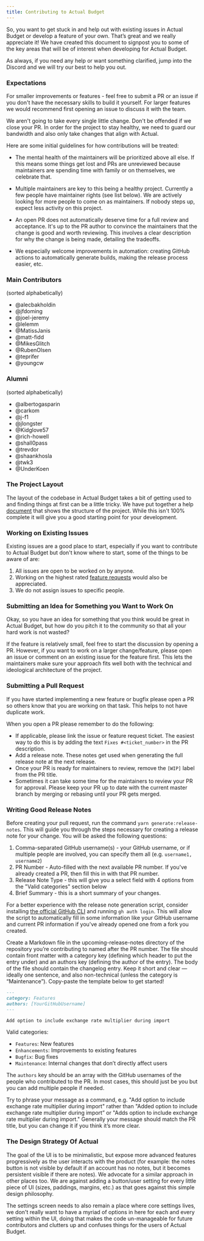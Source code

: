 ```yaml
---
title: Contributing to Actual Budget
---
```


So, you want to get stuck in and help out with existing issues in Actual Budget or develop a feature of your own. That’s great and we really appreciate it!
We have created this document to signpost you to some of the key areas that will be of interest when developing for Actual Budget.

As always, if you need any help or want something clarified, jump into the Discord and we will try our best to help you out.

### Expectations

For smaller improvements or features - feel free to submit a PR or an issue if you don't have the necessary skills to build it yourself. For larger features we would recommend first opening an issue to discuss it with the team.

We aren't going to take every single little change. Don't be offended if we close your PR. In order for the project to stay healthy, we need to guard our bandwidth and also only take changes that align with Actual.

Here are some initial guidelines for how contributions will be treated:

- The mental health of the maintainers will be prioritized above all else. If this means some things get lost and PRs are unreviewed because maintainers are spending time with family or on themselves, we celebrate that.

- Multiple maintainers are key to this being a healthy project. Currently a few people have maintainer rights (see list below). We are actively looking for more people to come on as maintainers. If nobody steps up, expect less activity on this project.

- An open PR does not automatically deserve time for a full review and acceptance. It's up to the PR author to convince the maintainers that the change is good and worth reviewing. This involves a clear description for why the change is being made, detailing the tradeoffs.

- We especially welcome improvements in automation: creating GitHub actions to automatically generate builds, making the release process easier, etc.

### Main Contributors

(sorted alphabetically)

- @alecbakholdin
- @jfdoming
- @joel-jeremy
- @lelemm
- @MatissJanis
- @matt-fidd
- @MikesGlitch
- @RubenOlsen
- @teprifer
- @youngcw

### Alumni

(sorted alphabetically)

- @albertogasparin
- @carkom
- @j-f1
- @jlongster
- @Kidglove57
- @rich-howell
- @shall0pass
- @trevdor
- @shaankhosla
- @twk3
- @UnderKoen

### The Project Layout

The layout of the codebase in Actual Budget takes a bit of getting used to and finding things at first can be a little tricky. We have put together a help [document](./project-details/index.md) that shows the structure of the project. While this isn't 100% complete it will give you a good starting point for your development.

### Working on Existing Issues

Existing issues are a good place to start, especially if you want to contribute to Actual Budget but don't know where to start, some of the things to be aware of are:

1. All issues are open to be worked on by anyone.
2. Working on the highest rated [feature requests](https://github.com/actualbudget/actual/issues?q=label%3A%22needs+votes%22+sort%3Areactions-%2B1-desc+) would also be appreciated.
3. We do not assign issues to specific people.

### Submitting an Idea for Something you Want to Work On

Okay, so you have an idea for something that you think would be great in Actual Budget, but how do you pitch it to the community so that all your hard work is not wasted?

If the feature is relatively small, feel free to start the discussion by opening a PR. However, if you want to work on a larger change/feature, please open an issue or comment on an existing issue for the feature first. This lets the maintainers make sure your approach fits well both with the technical and ideological architecture of the project.

### Submitting a Pull Request

If you have started implementing a new feature or bugfix please open a PR so others know that you are working on that task. This helps to not have duplicate work.

When you open a PR please remember to do the following:

- If applicable, please link the issue or feature request ticket. The easiest way to do this is by adding the text `Fixes #<ticket_number>` in the PR description.
- Add a release note. These notes get used when generating the full release note at the next release.
- Once your PR is ready for maintainers to review, remove the `[WIP]` label from the PR title.
- Sometimes it can take some time for the maintainers to review your PR for approval. Please keep your PR up to date with the current master branch by merging or rebasing until your PR gets merged.

### Writing Good Release Notes

Before creating your pull request, run the command `yarn generate:release-notes`. This will guide you through the steps necessary for creating a release note for your change. You will be asked the following questions:

1. Comma-separated GitHub username(s) - your GitHub username, or if multiple people are involved, you can specify them all (e.g. `username1, username2`)
2. PR Number - Auto-filled with the next available PR number. If you've already created a PR, then fill this in with that PR number.
3. Release Note Type - this will give you a select field with 4 options from the "Valid categories" section below
4. Brief Summary - this is a short summary of your changes.

For a better experience with the release note generation script, consider installing [the official GitHub CLI](https://github.com/cli/cli) and running `gh auth login`. This will allow the script to automatically fill in some information like your GitHub username and current PR information if you've already opened one from a fork you created.

Create a Markdown file in the upcoming-release-notes directory of the repository you’re contributing to named after the PR number. The file should contain front matter with a category key (defining which header to put the entry under) and an authors key (defining the author of the entry). The body of the file should contain the changelog entry. Keep it short and clear — ideally one sentence, and also non-technical (unless the category is “Maintenance”). Copy-paste the template below to get started!

```markdown
---
category: Features
authors: [YourGitHubUsername]
---

Add option to include exchange rate multiplier during import
```

Valid categories:

- `Features`: New features
- `Enhancements`: Improvements to existing features
- `Bugfix`: Bug fixes
- `Maintenance`: Internal changes that don’t directly affect users

The `authors` key should be an array with the GitHub usernames of the people who contributed to the PR. In most cases, this should just be you but you can add multiple people if needed.

Try to phrase your message as a command, e.g. "Add option to include exchange rate multiplier during import" rather than "Added option to include exchange rate multiplier during import” or "Adds option to include exchange rate multiplier during import." Generally your message should match the PR title, but you can change it if you think it’s more clear.

### The Design Strategy Of Actual

The goal of the UI is to be minimalistic, but expose more advanced features progressively as the user interacts with the product (for example: the notes button is not visible by default if an account has no notes, but it becomes persistent visible if there are notes). We advocate for a similar approach in other places too. We are against adding a button/user setting for every little piece of UI (sizes, paddings, margins, etc.) as that goes against this simple design philosophy.

The settings screen needs to also remain a place where core settings lives, we don't really want to have a myriad of options in here for each and every setting within the UI, doing that makes the code un-manageable for future contributors and clutters up and confuses things for the users of Actual Budget.
